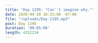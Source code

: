 ```yaml
---
title: 'Day 1195: "Can''t imagine why."'
date: 2020-04-28 16:31:00 -07:00
file: "/uploads/Day-1195.mp3"
post: Day 1195
duration: '00:05:06'
length: 4332234
---
```


